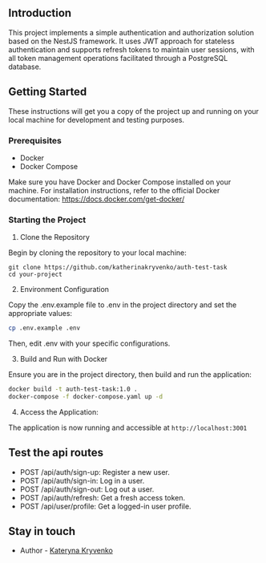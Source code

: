 ## Introduction

This project implements a simple authentication and authorization solution based on the NestJS framework. It uses JWT approach for stateless authentication and supports refresh tokens to maintain user sessions, with all token management operations facilitated through a PostgreSQL database.

## Getting Started

These instructions will get you a copy of the project up and running on your local machine for development and testing purposes.

### Prerequisites

- Docker
- Docker Compose

Make sure you have Docker and Docker Compose installed on your machine. For installation instructions, refer to the official Docker documentation: https://docs.docker.com/get-docker/

### Starting the Project

1. Clone the Repository

Begin by cloning the repository to your local machine:

```
git clone https://github.com/katherinakryvenko/auth-test-task
cd your-project
```

2. Environment Configuration

Copy the .env.example file to .env in the project directory and set the appropriate values:

```bash
cp .env.example .env
```

Then, edit .env with your specific configurations.

3. Build and Run with Docker

Ensure you are in the project directory, then build and run the application:

```bash
docker build -t auth-test-task:1.0 .
docker-compose -f docker-compose.yaml up -d
```

4. Access the Application:

The application is now running and accessible at `http://localhost:3001`

## Test the api routes

- POST /api/auth/sign-up: Register a new user.
- POST /api/auth/sign-in: Log in a user.
- POST /api/auth/sign-out: Log out a user.
- POST /api/auth/refresh: Get a fresh access token.
- POST /api/user/profile: Get a logged-in user profile.

## Stay in touch

- Author - [Kateryna Kryvenko](https://www.linkedin.com/in/katekryvenko/)
